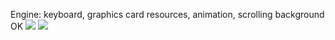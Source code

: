 Engine: keyboard, graphics card resources, animation, scrolling background OK
<img src="http://imgur.com/a/OOgLt">
<img src="http://imgur.com/a/JaAap">
